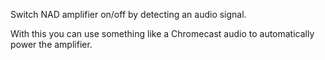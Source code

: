 Switch NAD amplifier on/off by detecting an audio signal.

With this you can use something like a Chromecast audio to automatically power the amplifier.